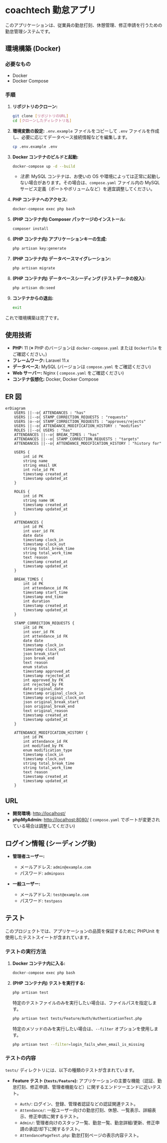 # coachtech 勤怠アプリ

このアプリケーションは、従業員の勤怠打刻、休憩管理、修正申請を行うための勤怠管理システムです。

## 環境構築 (Docker)

### 必要なもの

- Docker
- Docker Compose

### 手順

1.  **リポジトリのクローン:**

    ```bash
    git clone [リポジトリのURL]
    cd [クローンしたディレクトリ名]
    ```

2.  **環境変数の設定:**
    `.env.example` ファイルをコピーして `.env` ファイルを作成し、必要に応じてデータベース接続情報などを編集します。

    ```bash
    cp .env.example .env
    ```

3.  **Docker コンテナのビルドと起動:**

    ```bash
    docker-compose up -d --build
    ```

    - _注意:_ MySQL コンテナは、お使いの OS や環境によっては正常に起動しない場合があります。その場合は、`compose.yaml` ファイル内の MySQL サービス定義（ポートやボリュームなど）を適宜調整してください。

4.  **PHP コンテナへのアクセス:**

    ```bash
    docker-compose exec php bash
    ```

5.  **(PHP コンテナ内) Composer パッケージのインストール:**

    ```bash
    composer install
    ```

6.  **(PHP コンテナ内) アプリケーションキーの生成:**

    ```bash
    php artisan key:generate
    ```

7.  **(PHP コンテナ内) データベースマイグレーション:**

    ```bash
    php artisan migrate
    ```

8.  **(PHP コンテナ内) データベースシーディング (テストデータの投入):**

    ```bash
    php artisan db:seed
    ```

9.  **コンテナからの退出:**
    ```bash
    exit
    ```

これで環境構築は完了です。

## 使用技術

- **PHP:** 11 (※ PHP のバージョンは `docker-compose.yaml` または `Dockerfile` をご確認ください。)
- **フレームワーク:** Laravel 11.x
- **データベース:** MySQL (バージョンは `compose.yaml` をご確認ください)
- **Web サーバー:** Nginx ( `compose.yaml` をご確認ください)
- **コンテナ仮想化:** Docker, Docker Compose

## ER 図

```mermaid
erDiagram
    USERS ||--o{ ATTENDANCES : "has"
    USERS ||--o{ STAMP_CORRECTION_REQUESTS : "requests"
    USERS |o--o{ STAMP_CORRECTION_REQUESTS : "approves/rejects"
    USERS ||--o{ ATTENDANCE_MODIFICATION_HISTORY : "modifies"
    ROLES ||--o{ USERS : "has"
    ATTENDANCES ||--o{ BREAK_TIMES : "has"
    ATTENDANCES ||--o{ STAMP_CORRECTION_REQUESTS : "targets"
    ATTENDANCES ||--o{ ATTENDANCE_MODIFICATION_HISTORY : "history for"

    USERS {
        int id PK
        string name
        string email UK
        int role_id FK
        timestamp created_at
        timestamp updated_at
    }

    ROLES {
        int id PK
        string name UK
        timestamp created_at
        timestamp updated_at
    }

    ATTENDANCES {
        int id PK
        int user_id FK
        date date
        timestamp clock_in
        timestamp clock_out
        string total_break_time
        string total_work_time
        text reason
        timestamp created_at
        timestamp updated_at
    }

    BREAK_TIMES {
        int id PK
        int attendance_id FK
        timestamp start_time
        timestamp end_time
        int duration
        timestamp created_at
        timestamp updated_at
    }

    STAMP_CORRECTION_REQUESTS {
        int id PK
        int user_id FK
        int attendance_id FK
        date date
        timestamp clock_in
        timestamp clock_out
        json break_start
        json break_end
        text reason
        enum status
        timestamp approved_at
        timestamp rejected_at
        int approved_by FK
        int rejected_by FK
        date original_date
        timestamp original_clock_in
        timestamp original_clock_out
        json original_break_start
        json original_break_end
        text original_reason
        timestamp created_at
        timestamp updated_at
    }

    ATTENDANCE_MODIFICATION_HISTORY {
        int id PK
        int attendance_id FK
        int modified_by FK
        enum modification_type
        timestamp clock_in
        timestamp clock_out
        string total_break_time
        string total_work_time
        text reason
        timestamp created_at
        timestamp updated_at
    }
```

## URL

- **開発環境:** [http://localhost/](http://localhost/)
- **phpMyAdmin:** [http://localhost:8080/](http://localhost:8080/) ( `compose.yaml` でポートが変更されている場合は調整してください)

## ログイン情報 (シーディング後)

- **管理者ユーザー:**
  - メールアドレス: `admin@example.com`
  - パスワード: `adminpass`

- **一般ユーザー:**
  - メールアドレス: `test@example.com`
  - パスワード: `testpass`

## テスト

このプロジェクトでは、アプリケーションの品質を保証するために PHPUnit を使用したテストスイートが含まれています。

### テストの実行方法

1.  **Docker コンテナ内に入る:**

    ```bash
    docker-compose exec php bash
    ```

2.  **(PHP コンテナ内) テストを実行する:**

    ```bash
    php artisan test
    ```

    特定のテストファイルのみを実行したい場合は、ファイルパスを指定します。

    ```bash
    php artisan test tests/Feature/Auth/AuthenticationTest.php
    ```

    特定のメソッドのみを実行したい場合は、`--filter` オプションを使用します。

    ```bash
    php artisan test --filter=login_fails_when_email_is_missing
    ```

### テストの内容

`tests/` ディレクトリには、以下の種類のテストが含まれています。

- **Feature テスト (`tests/Feature`):** アプリケーションの主要な機能（認証、勤怠打刻、修正申請、管理者機能など）に関するエンドツーエンドに近いテスト。

  - `Auth/`: ログイン、登録、管理者認証などの認証関連テスト。
  - `Attendance/`: 一般ユーザー向けの勤怠打刻、休憩、一覧表示、詳細表示、修正申請に関するテスト。
  - `Admin/`: 管理者向けのスタッフ一覧、勤怠一覧、勤怠詳細/更新、修正申請の承認/却下に関するテスト。
  - `AttendancePageTest.php`: 勤怠打刻ページの表示内容テスト。
